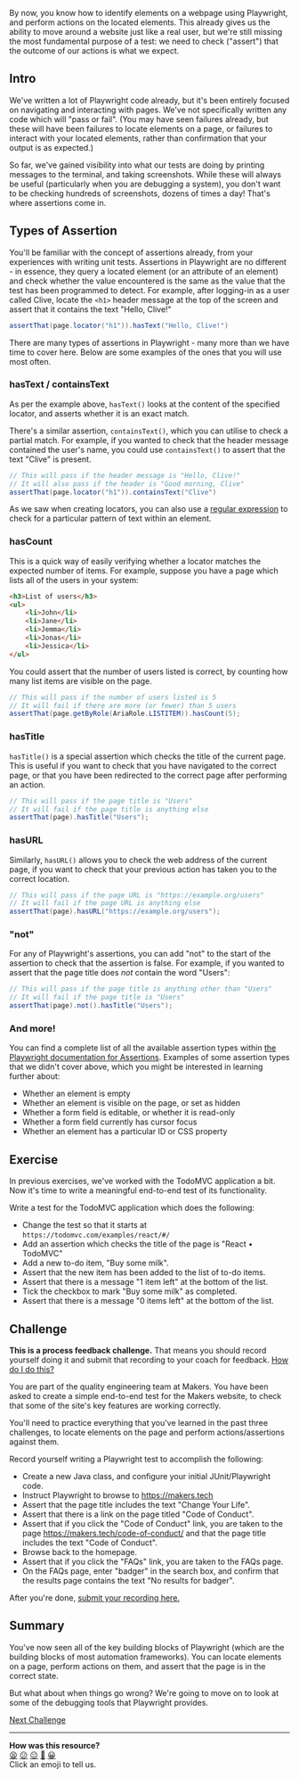 By now, you know how to identify elements on a webpage using Playwright, 
and perform actions on the located elements. This already gives us the 
ability to move around a website just like a real user, but we're still 
missing the most fundamental purpose of a test: we need to check ("assert") 
that the outcome of our actions is what we expect.

<!-- OMITTED -->

## Intro

We've written a lot of Playwright code already, but it's been entirely focused 
on navigating and interacting with pages. We've not specifically written any 
code which will "pass or fail". (You may have seen failures already, but 
these will have been failures to locate elements on a page, or failures to 
interact with your located elements, rather than confirmation that your 
output is as expected.)

So far, we've gained visibility into what our tests are doing by printing 
messages to the terminal, and taking screenshots. While these will always be 
useful (particularly when you are debugging a system), you don't want to be 
checking hundreds of screenshots, dozens of times a day! That's where 
assertions come in.

## Types of Assertion

You'll be familiar with the concept of assertions already, from your 
experiences with writing unit tests. Assertions in Playwright are no 
different - in essence, they query a located element (or an attribute of an 
element) and check whether the value encountered is the same as the value 
that the test has been programmed to detect. For example, after logging-in as 
a user called Clive, locate the `<h1>` header message at the top of the 
screen and assert that it contains the text "Hello, Clive!"

```java
assertThat(page.locator("h1")).hasText("Hello, Clive!")
```

There are many types of assertions in Playwright - many more than we have time 
to cover here. Below are some examples of the ones that you will use most often.

### hasText / containsText

As per the example above, `hasText()` looks at the content of the specified 
locator, and asserts whether it is an exact match.

There's a similar assertion, `containsText()`, which you can utilise to check 
a partial match. For example, if you wanted to check that the header message
contained the user's name, you could use `containsText()` to assert that the
text "Clive" is present.

```java
// This will pass if the header message is "Hello, Clive!"
// It will also pass if the header is "Good morning, Clive"
assertThat(page.locator("h1")).containsText("Clive")
```

As we saw when creating locators, you can also use a [regular 
expression](pills/regular_expressions.md) to check for a particular pattern of 
text within an element.

### hasCount

This is a quick way of easily verifying whether a locator matches the 
expected number of items. For example, suppose you have a page which lists
all of the users in your system:

```html
<h3>List of users</h3>
<ul>
    <li>John</li>
    <li>Jane</li>
    <li>Jemma</li>
    <li>Jonas</li>
    <li>Jessica</li>
</ul>
```

You could assert that the number of users listed is correct, by counting how 
many list items are visible on the page.

```java
// This will pass if the number of users listed is 5
// It will fail if there are more (or fewer) than 5 users
assertThat(page.getByRole(AriaRole.LISTITEM)).hasCount(5);
```

### hasTitle

`hasTitle()` is a special assertion which checks the title of the current
page. This is useful if you want to check that you have navigated to the
correct page, or that you have been redirected to the correct page after
performing an action.

```java
// This will pass if the page title is "Users"
// It will fail if the page title is anything else
assertThat(page).hasTitle("Users");
```

### hasURL

Similarly, `hasURL()` allows you to check the web address of the current page, 
if you want to check that your previous action has taken you to the correct 
location.

```java
// This will pass if the page URL is "https://example.org/users"
// It will fail if the page URL is anything else
assertThat(page).hasURL("https://example.org/users");
```

### "not"

For any of Playwright's assertions, you can add "not" to the start of the
assertion to check that the assertion is false. For example, if you wanted
to assert that the page title does _not_ contain the word "Users":

```java
// This will pass if the page title is anything other than "Users"
// It will fail if the page title is "Users"
assertThat(page).not().hasTitle("Users");
```

### And more!

You can find a complete list of all the available assertion types within [the 
Playwright documentation for 
Assertions](https://playwright.dev/java/docs/test-assertions). Examples of 
some assertion types that we didn't cover above, which you might be interested 
in learning further about:

* Whether an element is empty
* Whether an element is visible on the page, or set as hidden
* Whether a form field is editable, or whether it is read-only
* Whether a form field currently has cursor focus
* Whether an element has a particular ID or CSS property

## Exercise

In previous exercises, we've worked with the TodoMVC application a bit. Now 
it's time to write a meaningful end-to-end test of its functionality.

Write a test for the TodoMVC application which does the following:

* Change the test so that it starts at `https://todomvc.com/examples/react/#/`
* Add an assertion which checks the title of the page is "React • TodoMVC"
* Add a new to-do item, "Buy some milk".
* Assert that the new item has been added to the list of to-do items.
* Assert that there is a message "1 item left" at the bottom of the list.
* Tick the checkbox to mark "Buy some milk" as completed.
* Assert that there is a message "0 items left" at the bottom of the list.

<!-- OMITTED -->

## Challenge

**This is a process feedback challenge.** That means you should record yourself
doing it and submit that recording to your coach for feedback. [How do I do
this?](https://github.com/makersacademy/golden-square-in-python/blob/main/pills/process_feedback_challenges.md)

You are part of the quality engineering team at Makers. You have been asked to 
create a simple end-to-end test for the Makers website, to check that some of 
the site's key features are working correctly.

You'll need to practice everything that you've learned in the past three 
challenges, to locate elements on the page and perform actions/assertions 
against them.

Record yourself writing a Playwright test to accomplish the following:

* Create a new Java class, and configure your initial JUnit/Playwright code.
* Instruct Playwright to browse to https://makers.tech
* Assert that the page title includes the text "Change Your Life".
* Assert that there is a link on the page titled "Code of Conduct".
* Assert that if you click the "Code of Conduct" link, you are taken to the 
page https://makers.tech/code-of-conduct/ and that the page title includes
the text "Code of Conduct".
* Browse back to the homepage.
* Assert that if you click the "FAQs" link, you are taken to the FAQs page.
* On the FAQs page, enter "badger" in the search box, and confirm that the 
results page contains the text "No results for badger".

After you're done, [submit your recording
here.](https://airtable.com/shrNFgNkPWr3d63Db?prefill_Item=java_play01)

## Summary

You've now seen all of the key building blocks of Playwright (which are the 
building blocks of most automation frameworks). You can locate elements on a 
page, perform actions on them, and assert that the page is in the correct
state.

But what about when things go wrong? We're going to move on to look at some 
of the debugging tools that Playwright provides.

[Next Challenge](07_debugging_playwright.md)

<!-- BEGIN GENERATED SECTION DO NOT EDIT -->

---

**How was this resource?**  
[😫](https://airtable.com/shrUJ3t7KLMqVRFKR?prefill_Repository=makersacademy%2Fjava-fundamentals-with-intellij&prefill_File=playwright%2F06_assertions.md&prefill_Sentiment=😫) [😕](https://airtable.com/shrUJ3t7KLMqVRFKR?prefill_Repository=makersacademy%2Fjava-fundamentals-with-intellij&prefill_File=playwright%2F06_assertions.md&prefill_Sentiment=😕) [😐](https://airtable.com/shrUJ3t7KLMqVRFKR?prefill_Repository=makersacademy%2Fjava-fundamentals-with-intellij&prefill_File=playwright%2F06_assertions.md&prefill_Sentiment=😐) [🙂](https://airtable.com/shrUJ3t7KLMqVRFKR?prefill_Repository=makersacademy%2Fjava-fundamentals-with-intellij&prefill_File=playwright%2F06_assertions.md&prefill_Sentiment=🙂) [😀](https://airtable.com/shrUJ3t7KLMqVRFKR?prefill_Repository=makersacademy%2Fjava-fundamentals-with-intellij&prefill_File=playwright%2F06_assertions.md&prefill_Sentiment=😀)  
Click an emoji to tell us.

<!-- END GENERATED SECTION DO NOT EDIT -->
